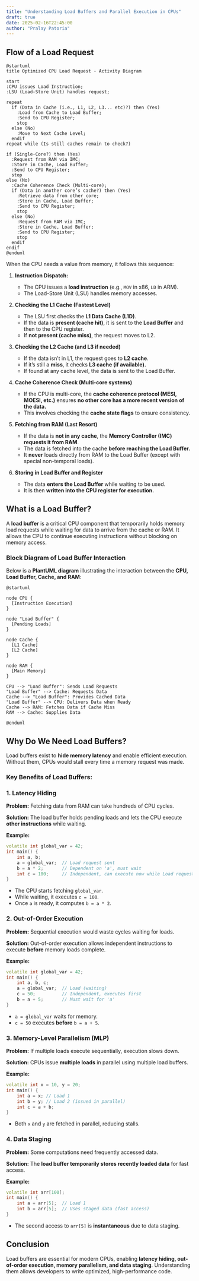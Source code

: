 ```yaml
---
title: "Understanding Load Buffers and Parallel Execution in CPUs"
draft: true
date: 2025-02-16T22:45:00
author: "Pralay Patoria"
---
```


## **Flow of a Load Request**
```plantuml
@startuml
title Optimized CPU Load Request - Activity Diagram

start
:CPU issues Load Instruction;
:LSU (Load-Store Unit) handles request;

repeat
  if (Data in Cache (i.e., L1, L2, L3... etc)?) then (Yes)
    :Load from Cache to Load Buffer;
    :Send to CPU Register;
    stop
  else (No)
    :Move to Next Cache Level;
  endif
repeat while (Is still caches remain to check?)

if (Single-Core?) then (Yes)
  :Request from RAM via IMC;
  :Store in Cache, Load Buffer;
  :Send to CPU Register;
  stop
else (No)
  :Cache Coherence Check (Multi-core);
  if (Data in another core’s cache?) then (Yes)
    :Retrieve data from other core;
    :Store in Cache, Load Buffer;
    :Send to CPU Register;
    stop
  else (No)
    :Request from RAM via IMC;
    :Store in Cache, Load Buffer;
    :Send to CPU Register;
    stop
  endif
endif
@enduml
```
When the CPU needs a value from memory, it follows this sequence:

1. **Instruction Dispatch:**  
   - The CPU issues a **load instruction** (e.g., `MOV` in x86, `LD` in ARM).
   - The Load-Store Unit (LSU) handles memory accesses.

2. **Checking the L1 Cache (Fastest Level)**
   - The LSU first checks the **L1 Data Cache (L1D)**.
   - If the data is **present (cache hit)**, it is sent to the **Load Buffer** and then to the CPU register.
   - If **not present (cache miss)**, the request moves to L2.

3. **Checking the L2 Cache (and L3 if needed)**
   - If the data isn’t in L1, the request goes to **L2 cache**.
   - If it’s still a **miss**, it checks **L3 cache (if available).**
   - If found at any cache level, the data is sent to the Load Buffer.

4. **Cache Coherence Check (Multi-core systems)**
   - If the CPU is multi-core, the **cache coherence protocol (MESI, MOESI, etc.)** ensures **no other core has a more recent version of the data.**  
   - This involves checking the **cache state flags** to ensure consistency.

5. **Fetching from RAM (Last Resort)**
   - If the data is **not in any cache**, the **Memory Controller (IMC) requests it from RAM**.
   - The data is fetched into the cache **before reaching the Load Buffer.**
   - It **never** loads directly from RAM to the Load Buffer (except with special non-temporal loads).

6. **Storing in Load Buffer and Register**
   - The data **enters the Load Buffer** while waiting to be used.
   - It is then **written into the CPU register for execution.**

## **What is a Load Buffer?**
A **load buffer** is a critical CPU component that temporarily holds memory load requests while waiting for data to arrive from the cache or RAM. It allows the CPU to continue executing instructions without blocking on memory access.

### **Block Diagram of Load Buffer Interaction**
Below is a **PlantUML diagram** illustrating the interaction between the **CPU, Load Buffer, Cache, and RAM**:

```plantuml
@startuml

node CPU {
  [Instruction Execution]
}

node "Load Buffer" {
  [Pending Loads]
}

node Cache {
  [L1 Cache]
  [L2 Cache]
}

node RAM {
  [Main Memory]
}

CPU --> "Load Buffer": Sends Load Requests
"Load Buffer" --> Cache: Requests Data
Cache --> "Load Buffer": Provides Cached Data
"Load Buffer" --> CPU: Delivers Data when Ready
Cache --> RAM: Fetches Data if Cache Miss
RAM --> Cache: Supplies Data

@enduml
```

## **Why Do We Need Load Buffers?**
Load buffers exist to **hide memory latency** and enable efficient execution. Without them, CPUs would stall every time a memory request was made.

### **Key Benefits of Load Buffers:**

### **1. Latency Hiding**
**Problem:** Fetching data from RAM can take hundreds of CPU cycles.

**Solution:** The load buffer holds pending loads and lets the CPU execute **other instructions** while waiting.

**Example:**
```cpp
volatile int global_var = 42;
int main() {
    int a, b;
    a = global_var;  // Load request sent
    b = a * 2;       // Dependent on 'a', must wait
    int c = 100;     // Independent, can execute now while Load request completes in parallel
}
```
- The CPU starts fetching `global_var`.
- While waiting, it executes `c = 100`.
- Once `a` is ready, it computes `b = a * 2`.

### **2. Out-of-Order Execution**
**Problem:** Sequential execution would waste cycles waiting for loads.

**Solution:** Out-of-order execution allows independent instructions to execute **before** memory loads complete.

**Example:**
```cpp
volatile int global_var = 42;
int main() {
    int a, b, c;
    a = global_var;  // Load (waiting)
    c = 50;          // Independent, executes first
    b = a + 5;       // Must wait for 'a'
}
```
- `a = global_var` waits for memory.
- `c = 50` executes **before** `b = a + 5`.

### **3. Memory-Level Parallelism (MLP)**
**Problem:** If multiple loads execute sequentially, execution slows down.

**Solution:** CPUs issue **multiple loads** in parallel using multiple load buffers.

**Example:**
```cpp
volatile int x = 10, y = 20;
int main() {
    int a = x; // Load 1
    int b = y; // Load 2 (issued in parallel)
    int c = a + b;
}
```
- Both `x` and `y` are fetched in parallel, reducing stalls.

### **4. Data Staging**
**Problem:** Some computations need frequently accessed data.

**Solution:** The **load buffer temporarily stores recently loaded data** for fast access.

**Example:**
```cpp
volatile int arr[100];
int main() {
    int a = arr[5];  // Load 1
    int b = arr[5];  // Uses staged data (fast access)
}
```
- The second access to `arr[5]` is **instantaneous** due to data staging.


## **Conclusion**
Load buffers are essential for modern CPUs, enabling **latency hiding, out-of-order execution, memory parallelism, and data staging**. Understanding them allows developers to write optimized, high-performance code.

